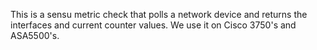 This is a sensu metric check that polls a network device and returns the interfaces and current counter values.  We use it on Cisco 3750's and ASA5500's.  
